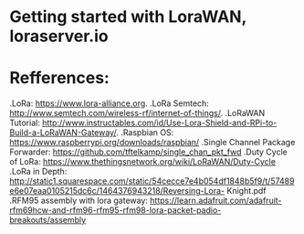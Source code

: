 # Getting started with LoraWAN, loraserver.io
 # Refferences:
 .LoRa: https://www.lora-alliance.org.
 .LoRa Semtech: http://www.semtech.com/wireless-rf/internet-of-things/.
 .LoRaWAN Tutorial: http://www.instructables.com/id/Use-Lora-Shield-and-RPi-to-Build-a-LoRaWAN-Gateway/.
 .Raspbian OS: https://www.raspberrypi.org/downloads/raspbian/
 .Single Channel Package Forwarder: https://github.com/tftelkamp/single_chan_pkt_fwd
 .Duty Cycle of LoRa: https://www.thethingsnetwork.org/wiki/LoRaWAN/Duty-Cycle 
 .LoRa in Depth: http://static1.squarespace.com/static/54cecce7e4b054df1848b5f9/t/57489e6e07eaa0105215dc6c/1464376943218/Reversing-Lora-  Knight.pdf
 .RFM95 assembly with lora gateway: https://learn.adafruit.com/adafruit-rfm69hcw-and-rfm96-rfm95-rfm98-lora-packet-padio-breakouts/assembly



